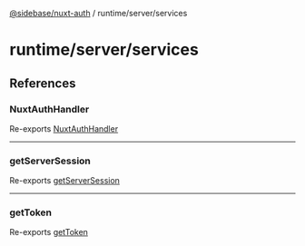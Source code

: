 [@sidebase/nuxt-auth](../../../index.md) / runtime/server/services

# runtime/server/services

## References

### NuxtAuthHandler

Re-exports [NuxtAuthHandler](authjs/nuxtAuthHandler/functions/NuxtAuthHandler.md)

***

### getServerSession

Re-exports [getServerSession](authjs/nuxtAuthHandler/functions/getServerSession.md)

***

### getToken

Re-exports [getToken](authjs/nuxtAuthHandler/functions/getToken.md)
